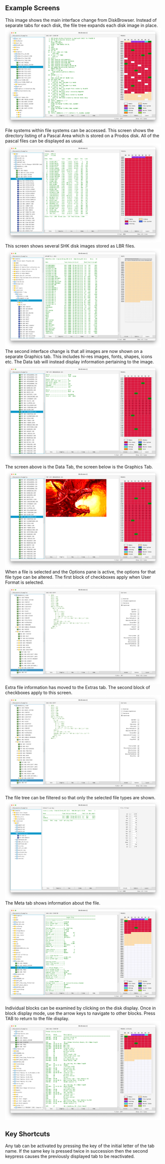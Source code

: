 ## Example Screens
This image shows the main interface change from DiskBrowser. Instead of separate tabs
 for each disk, the file tree expands each disk image in place.
![Teaser](Screen1.png?raw=true "Data screen")
File systems within file systems can be accessed. This screen shows the directory
listing of a Pascal Area which is stored on a Prodos disk. All of the pascal files can
be displayed as usual.
![Teaser](teaser7.png?raw=true "Pascal area on a prodos disk image")
This screen shows several SHK disk images stored as LBR files.
![Teaser](teaser8.png?raw=true "SHK files on a prodos disk image")
The second interface change is that all images are now shown on a separate Graphics tab. This includes hi-res images, fonts, shapes, icons etc. The Data tab will instead display information pertaining to the image.
![Teaser](pic01.png?raw=true "Data Tab")
The screen above is the Data Tab, the screen below is the Graphics Tab.
![Teaser](pic02.png?raw=true "Graphics Tab")
When a file is selected and the Options pane is active, the options for that file type can be altered. The first block of checkboxes apply when User Format is selected.
![Applesoft](applesoft.png?raw=true "Applesoft options")
Extra file information has moved to the Extras tab. The second block of checkboxes apply to this screen.
![Extras](extras.png?raw=true "Applesoft Extras Tab")
The file tree can be filtered so that only the selected file types are shown.
![Filter](teaser4.png?raw=true "File Filter")
The Meta tab shows information about the file.
![Meta](Meta.png?raw=true "Meta Tab")
Individual blocks can be examined by clicking on the disk display. Once in block display mode, use the arrow keys to navigate to other blocks. Press TAB to return to the file display.
![Block](Block.png?raw=true "Block Display")

## Key Shortcuts
Any tab can be activated by pressing the key of the initial letter of the tab name. If the same key is pressed twice in succession then the second keypress causes the previously displayed tab to be reactivated.